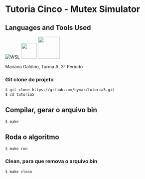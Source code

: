 # Tutoria Cinco - Mutex Simulator

## Languages and Tools Used

![WSL](https://img.shields.io/badge/WSL-E95420?style=for-the-badge&logo=ubuntu&logoColor=white)
<img src="https://img.shields.io/badge/c-%2300599C.svg?style=for-the-badge&logo=c&logoColor=white" width="50">
<img src="https://img.shields.io/badge/-Makefile-orange" width="70">

Mariana Galdino, Turma A, 3° Periodo

### Git clone do projeto

```bash
$ git clone https://github.com/bymar/tutoria5.git
$ cd tutoria5
```

## Compilar, gerar o arquivo bin

```bash
$ make
```

## Roda o algoritmo

```bash
$ make run
```

### Clean, para que remova o arquivo bin 

```bash
$ make clean
```